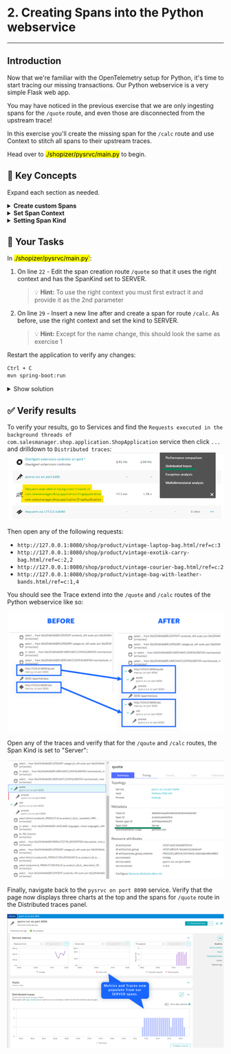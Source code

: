 # 2. Creating Spans into the Python webservice

---

## Introduction

Now that we're familiar with the OpenTelemetry setup for Python, it's time to start tracing our missing transactions. Our Python webservice is a very simple Flask web app.

You may have noticed in the previous exercise that we are only ingesting spans for the `/quote` route, and even those are disconnected from the upstream trace!

In this exercise you'll create the missing span for the `/calc` route and use Context to stitch all spans to their upstream traces.

Head over to <mark>./shopizer/pysrvc/main.py</mark> to begin.

## 📑 Key Concepts

Expand each section as needed.

<details>
  <summary><strong>Create custom Spans</strong></summary>

  In Python, Spans can be created by first aquiring a `tracer` and then invoking the `start_as_current_span("your-span-name")` function. This can be done either using the context manager keyword `with` and wrapping it around the code that's part of the Span, or it can be used as a `decorator` over an entire function.

  **Example - as a decorator:**
  ```python
  @tracer.start_as_current_span("my-span")
  def my_function:
      print("Doing some work...")
  ```

  **Example - as a context manager:**
  ```python
  def my_function:
      with tracer.start_as_current_span("my-span"):
          print("This is part of the span.")

      print("This isn't part of the span.")
  ```

  > 📝 **Note:** In our code, we access OpenTelemetry through the `ot` variable and can access a tracer using `ot.tracer`. The `ot` variable was imported already on line 8.

</details>

<details>
  <summary><strong>Set Span Context</strong></summary>

  We can think of `Context` as the glue that holds all Spans together in the same Trace. When a transaction goes across different processes and resources, the default OpenTelemetry behavior is to assign a new `Context` to each Span, thus creating separate transactions. We can modify this behavior by propagating `Context` across traces.

  **For incoming traces...**

  For our `/quote` and `/calc` routes, the OneAgent has already started an upstream trace and has injected Context (`traceparent`, `traceid`) into the headers of requests. We must extract it to set our spans in it.

  Context can be extracted using the `propagate` module. Within an app route, Flask allows us to access headers via `request.headers`. The extraction looks like this `propagate.extract(request.headers)` which returns us the Context.

  For Python, setting a span in context then becomes a one-liner:
  ```python
  with tracer.start_as_current_span("my-span", propagate.extract(request.headers)):
      print("Doing some work...")
  ```

  **For outgoing Traces...**

  For outgoing traces, we must capture our current Context and inject it into the headers of the outgoing web request. On the receiving side, the steps described above must happen for the end-to-end view to work. Luckily, the OneAgent already does this by default.

  To capture the current context we can use the `context` module like so: `context.get_current()`. For web request headers, a simple dictionary will suffice to hold the context. To actually inject it we can use another function of the `propagate` module called `inject`. Altogether it looks like this:
  ```python
  my_context = context.get_current()
  headers = {}
  propagate.inject(headers, ctx)
  ```

  > 📝 **Note:** The `headers` variable above will now hold the trace context that is needed to stitch any downstream spans to this current one.

</details>

<details>
  <summary><strong>Setting Span Kind</strong></summary>

  You may have noticed previously that the Service page for the Python webservice in Dynatrace is not populating all sections. That's because not all Spans are treated equally. There are several possible kinds:

  * **SERVER** - span covers server-side handling of a synchronous request
  * **CLIENT** - span describes a request to some remote service
  * **PRODUCER** - span describes the inititor of an asynchronous request
  * **CONSUMER** - span describes a child of an asynchronous request
  * **INTERNAL** - (default value) representing an internal operation without remote calls

  Setting a Span Kind can be done when the span is created:
  ```python
  def my_func():
      with tracer.start_as_current_span("my-span", kind=trace.SpanKind.SERVER):
          print("This is now a SERVER span")
  ```
</details>

## 📌 Your Tasks

In <mark>./shopizer/pysrvc/main.py`</mark>:
1. On line `22` - Edit the span creation route `/quote` so that it uses the right context and has the SpanKind set to SERVER.
   > 💡 **Hint:** To use the right context you must first extract it and provide it as the 2nd parameter
2. On line `29` - Insert a new line after and create a span for route `/calc`. As before, use the right context and set the kind to SERVER.
   > 💡 **Hint:** Except for the name change, this should look the same as exercise 1

Restart the application to verify any changes:
```bash
Ctrl + C
mvn spring-boot:run
```

<details>
  <summary>Show solution</summary>

  ```python
  # The /quote route should look like:
  @app.route("/quote", methods=["GET"])
  def quote():
      with ot.tracer.start_as_current_span("quote", propagate.extract(request.headers), kind=trace.SpanKind.SERVER) as span:
          ot.metrics["requests_count"].add(1, {"request": "/quote"})
          process(random.randint(0, 25))
          return make_response({}, 200)

  # The /calc route should look like:
  @app.route("/calc", methods=["GET"])
  def calc():
      with ot.tracer.start_as_current_span("calc", propagate.extract(request.headers), kind=trace.SpanKind.SERVER):
          ot.metrics["requests_count"].add(1, {"request": "/calc"})
          process(random.randint(0, 25))
          return make_response({}, 200)
  ```
</details>

## ✅ Verify results

To verify your results, go to Services and find the `Requests executed in the background threads of com.salesmanager.shop.application.ShopApplication` service then click `...` and drilldown to `Distributed traces`:
![service](../../../assets/images/02-02-background_service.png)

Then open any of the following requests:
* `http://127.0.0.1:8080/shop/product/vintage-laptop-bag.html/ref=c:3`
* `http://127.0.0.1:8080/shop/product/vintage-exotik-carry-bag.html/ref=c:2,2`
* `http://127.0.0.1:8080/shop/product/vintage-courier-bag.html/ref=c:2`
* `http://127.0.0.1:8080/shop/product/vintage-bag-with-leather-bands.html/ref=c:1,4`

You should see the Trace extend into the `/quote` and `/calc` routes of the Python webservice like so:

![trace](../../../assets/images/02-02-trace.png)

Open any of the traces and verify that for the `/qoute` and `/calc` routes, the Span Kind is set to "Server":

![spankind](../../../assets/images/02-03-spankind.png)

Finally, navigate back to the `pysrvc on port 8090` service. Verify that the page now displays three charts at the top and the spans for `/quote` route in the Distributed traces panel.

![service](../../../assets/images/02-03-service.png)